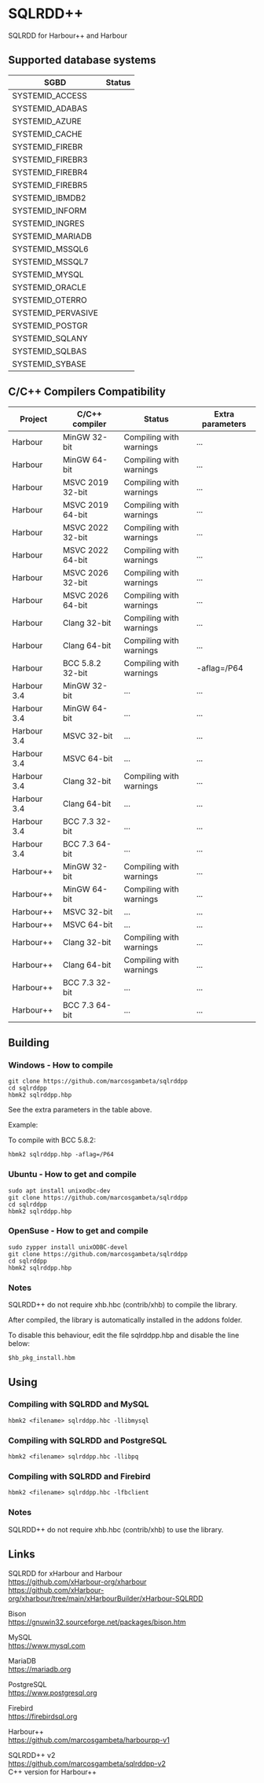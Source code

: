 # SQLRDD++

SQLRDD for Harbour++ and Harbour

## Supported database systems

| SGBD               | Status         |
| ------------------ | -------------- |
| SYSTEMID_ACCESS    |                |
| SYSTEMID_ADABAS    |                |
| SYSTEMID_AZURE     |                |
| SYSTEMID_CACHE     |                |
| SYSTEMID_FIREBR    |                |
| SYSTEMID_FIREBR3   |                |
| SYSTEMID_FIREBR4   |                |
| SYSTEMID_FIREBR5   |                |
| SYSTEMID_IBMDB2    |                |
| SYSTEMID_INFORM    |                |
| SYSTEMID_INGRES    |                |
| SYSTEMID_MARIADB   |                |
| SYSTEMID_MSSQL6    |                |
| SYSTEMID_MSSQL7    |                |
| SYSTEMID_MYSQL     |                |
| SYSTEMID_ORACLE    |                |
| SYSTEMID_OTERRO    |                |
| SYSTEMID_PERVASIVE |                |
| SYSTEMID_POSTGR    |                |
| SYSTEMID_SQLANY    |                |
| SYSTEMID_SQLBAS    |                |
| SYSTEMID_SYBASE    |                |

## C/C++ Compilers Compatibility

| Project     | C/C++ compiler   | Status                  | Extra parameters    |
| ---------   | ---------------- | ----------------------- | ------------------- |
| Harbour     | MinGW 32-bit     | Compiling with warnings | ...                 |
| Harbour     | MinGW 64-bit     | Compiling with warnings | ...                 |
| Harbour     | MSVC 2019 32-bit | Compiling with warnings | ...                 |
| Harbour     | MSVC 2019 64-bit | Compiling with warnings | ...                 |
| Harbour     | MSVC 2022 32-bit | Compiling with warnings | ...                 |
| Harbour     | MSVC 2022 64-bit | Compiling with warnings | ...                 |
| Harbour     | MSVC 2026 32-bit | Compiling with warnings | ...                 |
| Harbour     | MSVC 2026 64-bit | Compiling with warnings | ...                 |
| Harbour     | Clang 32-bit     | Compiling with warnings | ...                 |
| Harbour     | Clang 64-bit     | Compiling with warnings | ...                 |
| Harbour     | BCC 5.8.2 32-bit | Compiling with warnings | -aflag=/P64         |
| Harbour 3.4 | MinGW 32-bit     | ...                     | ...                 |
| Harbour 3.4 | MinGW 64-bit     | ...                     | ...                 |
| Harbour 3.4 | MSVC 32-bit      | ...                     | ...                 |
| Harbour 3.4 | MSVC 64-bit      | ...                     | ...                 |
| Harbour 3.4 | Clang 32-bit     | Compiling with warnings | ...                 |
| Harbour 3.4 | Clang 64-bit     | ...                     | ...                 |
| Harbour 3.4 | BCC 7.3 32-bit   | ...                     | ...                 |
| Harbour 3.4 | BCC 7.3 64-bit   | ...                     | ...                 |
| Harbour++   | MinGW 32-bit     | Compiling with warnings | ...                 |
| Harbour++   | MinGW 64-bit     | Compiling with warnings | ...                 |
| Harbour++   | MSVC 32-bit      | ...                     | ...                 |
| Harbour++   | MSVC 64-bit      | ...                     | ...                 |
| Harbour++   | Clang 32-bit     | Compiling with warnings | ...                 |
| Harbour++   | Clang 64-bit     | Compiling with warnings | ...                 |
| Harbour++   | BCC 7.3 32-bit   | ...                     | ...                 |
| Harbour++   | BCC 7.3 64-bit   | ...                     | ...                 |

## Building

### Windows - How to compile
```Batch
git clone https://github.com/marcosgambeta/sqlrddpp
cd sqlrddpp
hbmk2 sqlrddpp.hbp
```

See the extra parameters in the table above.

Example:

To compile with BCC 5.8.2:

```Batch
hbmk2 sqlrddpp.hbp -aflag=/P64
```

### Ubuntu - How to get and compile
```Batch
sudo apt install unixodbc-dev
git clone https://github.com/marcosgambeta/sqlrddpp
cd sqlrddpp
hbmk2 sqlrddpp.hbp
```

### OpenSuse - How to get and compile
```Batch
sudo zypper install unixODBC-devel
git clone https://github.com/marcosgambeta/sqlrddpp
cd sqlrddpp
hbmk2 sqlrddpp.hbp
```

### Notes

SQLRDD++ do not require xhb.hbc (contrib/xhb) to compile the library.

After compiled, the library is automatically installed in the addons folder.

To disable this behaviour, edit the file sqlrddpp.hbp and disable the line below:

```
$hb_pkg_install.hbm
```

## Using

### Compiling with SQLRDD and MySQL
```Batch
hbmk2 <filename> sqlrddpp.hbc -llibmysql
```

### Compiling with SQLRDD and PostgreSQL
```Batch
hbmk2 <filename> sqlrddpp.hbc -llibpq
```

### Compiling with SQLRDD and Firebird
```Batch
hbmk2 <filename> sqlrddpp.hbc -lfbclient
```
### Notes

SQLRDD++ do not require xhb.hbc (contrib/xhb) to use the library.

## Links

SQLRDD for xHarbour and Harbour  
https://github.com/xHarbour-org/xharbour  
https://github.com/xHarbour-org/xharbour/tree/main/xHarbourBuilder/xHarbour-SQLRDD  

Bison  
https://gnuwin32.sourceforge.net/packages/bison.htm  

MySQL  
https://www.mysql.com  

MariaDB  
https://mariadb.org  

PostgreSQL  
https://www.postgresql.org  

Firebird  
https://firebirdsql.org  

Harbour++  
https://github.com/marcosgambeta/harbourpp-v1  

SQLRDD++ v2  
https://github.com/marcosgambeta/sqlrddpp-v2  
C++ version for Harbour++
